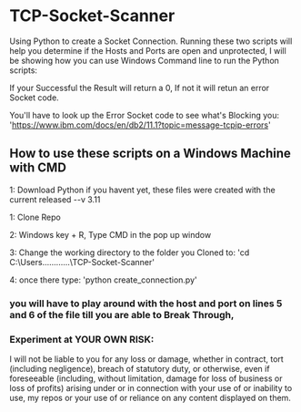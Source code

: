 # TCP-Socket-Scanner
Using Python to create a Socket Connection.
Running these two scripts will help you determine if the Hosts and Ports are open and unprotected, I will be showing how you can use Windows Command line to run the Python scripts:

If your Successful the Result will return a 0, 
If not it will retun an error Socket code. 

You'll have to look up the Error Socket code to see what's Blocking you:
'https://www.ibm.com/docs/en/db2/11.1?topic=message-tcpip-errors'

## How to use these scripts on a Windows Machine with CMD

1: Download Python if you havent yet, these files were created with the current released --v 3.11

1: Clone Repo

2: Windows key + R, Type CMD in the pop up window

3: Change the working directory to the folder you Cloned to:
'cd C:\Users\...\...\...\...\TCP-Socket-Scanner'

4: once there type:
'python create_connection.py'

### you will have to play around with the host and port on lines 5 and 6 of the file till you are able to Break Through,

### Experiment at YOUR OWN RISK:
I will not be liable to you for any loss or damage, whether in contract, tort (including negligence), breach of statutory duty, or otherwise, even if foreseeable (including, without limitation, damage for loss of business or loss of profits) arising under or in connection with your use of or inability to use, my repos or your use of or reliance on any content displayed on them.
